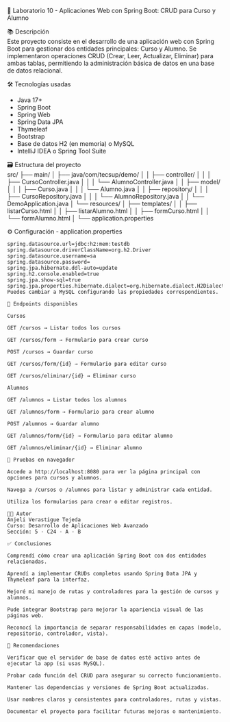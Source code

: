 🧪 Laboratorio 10 - Aplicaciones Web con Spring Boot: CRUD para Curso y Alumno

📚 Descripción  
Este proyecto consiste en el desarrollo de una aplicación web con Spring Boot para gestionar dos entidades principales: Curso y Alumno. Se implementaron operaciones CRUD (Crear, Leer, Actualizar, Eliminar) para ambas tablas, permitiendo la administración básica de datos en una base de datos relacional.

🛠️ Tecnologías usadas  
- Java 17+  
- Spring Boot  
- Spring Web  
- Spring Data JPA  
- Thymeleaf  
- Bootstrap  
- Base de datos H2 (en memoria) o MySQL  
- IntelliJ IDEA o Spring Tool Suite  

🗃️ Estructura del proyecto  
src/
├── main/
│ ├── java/com/tecsup/demo/
│ │ ├── controller/
│ │ │ ├── CursoController.java
│ │ │ └── AlumnoController.java
│ │ ├── model/
│ │ │ ├── Curso.java
│ │ │ └── Alumno.java
│ │ ├── repository/
│ │ │ ├── CursoRepository.java
│ │ │ └── AlumnoRepository.java
│ │ └── DemoApplication.java
│ └── resources/
│ ├── templates/
│ │ ├── listarCurso.html
│ │ ├── listarAlumno.html
│ │ ├── formCurso.html
│ │ └── formAlumno.html
│ └── application.properties

⚙️ Configuración - application.properties  
```properties
spring.datasource.url=jdbc:h2:mem:testdb
spring.datasource.driverClassName=org.h2.Driver
spring.datasource.username=sa
spring.datasource.password=
spring.jpa.hibernate.ddl-auto=update
spring.h2.console.enabled=true
spring.jpa.show-sql=true
spring.jpa.properties.hibernate.dialect=org.hibernate.dialect.H2Dialect
Puedes cambiar a MySQL configurando las propiedades correspondientes.

🔗 Endpoints disponibles

Cursos

GET /cursos → Listar todos los cursos

GET /cursos/form → Formulario para crear curso

POST /cursos → Guardar curso

GET /cursos/form/{id} → Formulario para editar curso

GET /cursos/eliminar/{id} → Eliminar curso

Alumnos

GET /alumnos → Listar todos los alumnos

GET /alumnos/form → Formulario para crear alumno

POST /alumnos → Guardar alumno

GET /alumnos/form/{id} → Formulario para editar alumno

GET /alumnos/eliminar/{id} → Eliminar alumno

🧪 Pruebas en navegador

Accede a http://localhost:8080 para ver la página principal con opciones para cursos y alumnos.

Navega a /cursos o /alumnos para listar y administrar cada entidad.

Utiliza los formularios para crear o editar registros.

👨‍🎓 Autor
Anjeli Verastigue Tejeda
Curso: Desarrollo de Aplicaciones Web Avanzado
Sección: 5 - C24 - A - B

✅ Conclusiones

Comprendí cómo crear una aplicación Spring Boot con dos entidades relacionadas.

Aprendí a implementar CRUDs completos usando Spring Data JPA y Thymeleaf para la interfaz.

Mejoré mi manejo de rutas y controladores para la gestión de cursos y alumnos.

Pude integrar Bootstrap para mejorar la apariencia visual de las páginas web.

Reconocí la importancia de separar responsabilidades en capas (modelo, repositorio, controlador, vista).

📌 Recomendaciones

Verificar que el servidor de base de datos esté activo antes de ejecutar la app (si usas MySQL).

Probar cada función del CRUD para asegurar su correcto funcionamiento.

Mantener las dependencias y versiones de Spring Boot actualizadas.

Usar nombres claros y consistentes para controladores, rutas y vistas.

Documentar el proyecto para facilitar futuras mejoras o mantenimiento.